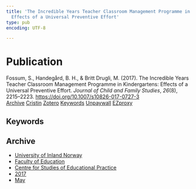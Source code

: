 ```yaml
---
title: 'The Incredible Years Teacher Classroom Management Programme in Kindergartens:
  Effects of a Universal Preventive Effort'
type: pub
encoding: UTF-8

---
```

<h1>Publication</h1>
<article id="csl-bib-container-DCEVQCF9" class="csl-bib-container">
  <div class="csl-bib-body"> <div class="csl-entry">Fossum, S., Handegård, B. H., &#38; Britt Drugli, M. (2017). The Incredible Years Teacher Classroom Management Programme in Kindergartens: Effects of a Universal Preventive Effort. <i>Journal of Child and Family Studies</i>, <i>26</i>(8), 2215–2223. <a href="https://doi.org/10.1007/s10826-017-0727-3">https://doi.org/10.1007/s10826-017-0727-3</a></div> </div>
  <div class="csl-bib-buttons">
    <a href="#taxonomy-article-DCEVQCF9" alt="archive" class="csl-bib-button">Archive</a>
    <a href="https://app.cristin.no/results/show.jsf?id=1467486" alt="Cristin" class="csl-bib-button">Cristin</a>
    <a href="http://zotero.org/groups/5881554/items/DCEVQCF9" alt="Zotero" class="csl-bib-button">Zotero</a>
    <a href="#keywords-article-DCEVQCF9" alt="keywords" class="csl-bib-button">Keywords</a>
    <a href="https://munin.uit.no/bitstream/10037/12992/2/article.pdf" alt="Unpaywall" class="csl-bib-button">Unpaywall</a>
    <a href="https://munin.uit.no/bitstream/10037/12992/2/article.pdf" alt="EZproxy" class="csl-bib-button">EZproxy</a>
  </div>
  <div id="csl-bib-meta-container-DCEVQCF9"></div>
</article>
<div id="csl-bib-meta-DCEVQCF9" class="csl-bib-meta">
  <article id="keywords-article-DCEVQCF9" class="keywords-article">
    <h1>Keywords</h1>
    
  </article>
  <article id="taxonomy-article-DCEVQCF9" class="taxonomy-article">
    <h1>Archive</h1>
    <ul>
      <li><a href="{{< params subfolder >}}en/archive/?key=3DCRN523">University of Inland Norway</a></li>
      <li><a href="{{< params subfolder >}}en/archive/?key=WYNZA47F">Faculty of Education</a></li>
      <li><a href="{{< params subfolder >}}en/archive/?key=G3SEU2Z2">Centre for Studies of Educational Practice</a></li>
      <li><a href="{{< params subfolder >}}en/archive/?key=3KJKJQ9B">2017</a></li>
      <li><a href="{{< params subfolder >}}en/archive/?key=KY9TWNU2">May</a></li>
    </ul>
  </article>
</div>
